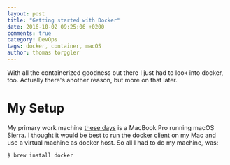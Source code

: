 ```yaml
---
layout: post
title: "Getting started with Docker"
date: 2016-10-02 09:25:06 +0200
comments: true
category: DevOps
tags: docker, container, macOS
author: thomas torggler
---
```

With all the containerized goodness out there I just had to look into docker, too. Actually there's another reason, but more on that later.

<!-- more -->

# My Setup
My primary work machine [these days](https://ntsystems.it/post/getting-started-with-osx) is a MacBook Pro running macOS Sierra. I thought it would be best to run the docker client on my Mac and use a virtual machine as docker host. So all I had to do my machine, was:

```
$ brew install docker
```

